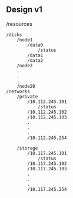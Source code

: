 Design v1
---------

/resources

    /disks
        /node1
            /data0
                /status
            /data1
            /data2
        /node2
        .
        .
        .
        /node20
    /networks
        /private
            /10.112.245.101
                /status
            /10.112.245.102
            /10.112.245.103
            .
            .
            .
            /10.112.245.254

        /storage
            /10.117.245.101
                /status
            /10.117.245.102
            /10.117.245.103
            .
            .
            .
            /10.117.245.254
